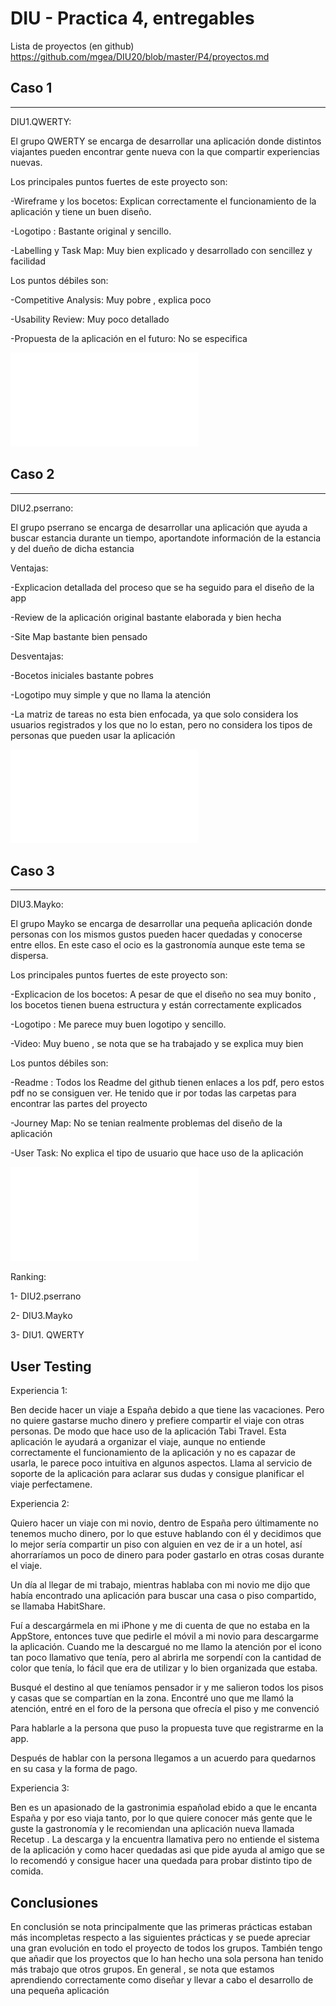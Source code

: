 # DIU - Practica 4, entregables

Lista de proyectos (en github) https://github.com/mgea/DIU20/blob/master/P4/proyectos.md


## Caso 1
---
>>>
DIU1.QWERTY:

El grupo QWERTY se encarga de desarrollar una aplicación donde distintos viajantes pueden encontrar gente nueva con la que 
compartir experiencias nuevas. 

Los principales puntos fuertes de este proyecto son:

-Wireframe y los bocetos: Explican correctamente el funcionamiento de la aplicación y tiene un buen diseño.

-Logotipo : Bastante original y sencillo.

-Labelling y Task Map: Muy bien explicado y desarrollado con sencillez y facilidad


Los puntos débiles son:

-Competitive Analysis: Muy pobre , explica poco

-Usability Review: Muy poco detallado

-Propuesta de la aplicación en el futuro: No se especifica

![Evaluación](DIU1.QWERTY_review.pdf)



## Caso 2
---
>>>
DIU2.pserrano:

El grupo pserrano se encarga de desarrollar una aplicación que ayuda a buscar estancia durante un tiempo, aportandote
información de la estancia y del dueño de dicha estancia 

Ventajas: 

-Explicacion detallada del proceso que se ha seguido para el diseño de la app

-Review de la aplicación original bastante elaborada y bien hecha
 
-Site Map bastante bien pensado

Desventajas: 

-Bocetos iniciales bastante pobres

-Logotipo muy simple y que no llama la atención

-La matriz de tareas no esta bien enfocada, ya que solo considera los usuarios registrados y los que no lo estan, pero no considera los tipos de personas que pueden usar la aplicación

![Evaluación](DIU2.pserrano_review.pdf)

## Caso 3
---
>>>
DIU3.Mayko:

El grupo Mayko se encarga de desarrollar una pequeña aplicación donde personas con los mismos gustos pueden hacer quedadas
y conocerse entre ellos. En este caso el ocio es la gastronomía aunque este tema se dispersa.

Los principales puntos fuertes de este proyecto son:

-Explicacion de los bocetos: A pesar de que el diseño no sea muy bonito , los bocetos tienen buena estructura y están 
correctamente explicados

-Logotipo : Me parece muy buen logotipo y sencillo.

-Video: Muy bueno , se nota que se ha trabajado y se explica muy bien


Los puntos débiles son:

-Readme : Todos los Readme del github tienen enlaces a los pdf, pero estos pdf no se consiguen ver. He tenido que ir por todas las carpetas para encontrar las partes del proyecto

-Journey Map: No se tenian realmente problemas del diseño de la aplicación

-User Task: No explica el tipo de usuario que hace uso de la aplicación

![Evaluación](DIU3.Mayko_review.pdf)

Ranking:

1- DIU2.pserrano

2- DIU3.Mayko

3- DIU1. QWERTY

## User Testing

Experiencia 1:

Ben decide hacer un viaje a España debido a que tiene las vacaciones. Pero no quiere gastarse mucho dinero y 
prefiere compartir el viaje con otras personas. De modo que hace uso de la aplicación Tabi Travel. Esta aplicación
le ayudará a organizar el viaje, aunque no entiende correctamente el funcionamiento de la aplicación y no es capazar 
de usarla, le parece poco intuitiva en algunos aspectos. Llama al servicio de soporte de la aplicación para aclarar 
sus dudas y consigue planificar el viaje perfectamene.

Experiencia 2:

Quiero hacer un viaje con mi novio, dentro de España pero últimamente no tenemos 
mucho dinero, por lo que estuve hablando con él y decidimos que lo mejor sería 
compartir un piso con alguien en vez de ir a un hotel, así ahorraríamos un poco 
de dinero para poder gastarlo en otras cosas durante el viaje. 

Un día al llegar de mi trabajo, mientras hablaba con mi novio me dijo que había
encontrado una aplicación para buscar una casa o piso compartido, se llamaba 
HabitShare.

Fuí a descargármela en mi iPhone y me di cuenta de que no estaba en la AppStore, 
entonces tuve que pedirle el móvil a mi novio para descargarme la aplicación.
Cuando me la descargué no me llamo la atención por el icono tan poco llamativo
que tenía, pero al abrirla me sorpendí con la cantidad de color que tenía, lo 
fácil que era de utilizar y lo bien organizada que estaba.

Busqué el destino al que teníamos pensador ir y me salieron todos los pisos y 
casas que se compartían en la zona. Encontré uno que me llamó la atención, entré 
en el foro de la persona que ofrecía el piso y me convenció

Para hablarle a la persona que puso la propuesta tuve que registrarme en la app.

Después de hablar con la persona llegamos a un acuerdo para quedarnos en su casa
y la forma de pago.


Experiencia 3:

Ben es un apasionado de la gastronimia españolad ebido a que le encanta España y por eso viaja tanto, por lo que quiere conocer más gente que le guste la gastronomía y le recomiendan una aplicación nueva llamada Recetup . La descarga y la encuentra llamativa pero no entiende el sistema de la aplicación y como hacer quedadas asi que pide ayuda al amigo que se lo recomendó y consigue hacer una quedada para probar distinto tipo de comida.


## Conclusiones
En conclusión se nota principalmente que las primeras prácticas estaban más incompletas respecto a las siguientes prácticas y se puede apreciar una gran evolución en todo el proyecto de todos los grupos. También tengo que añadir que los proyectos
que lo han hecho una sola persona han tenido más trabajo que otros grupos. En general , se nota que estamos aprendiendo correctamente como diseñar y llevar a cabo el desarrollo de una pequeña aplicación

